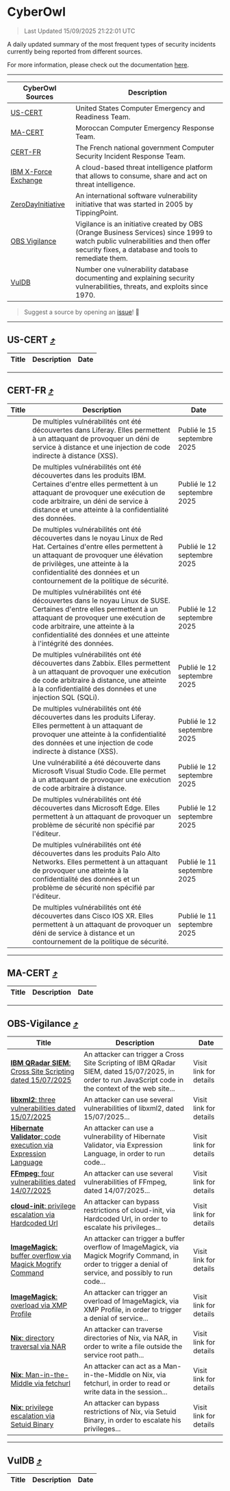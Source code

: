 
 <div id='top'></div>

# CyberOwl

 > Last Updated 15/09/2025 21:22:01 UTC
 
 A daily updated summary of the most frequent types of security incidents currently being reported from different sources.
 
 For more information, please check out the documentation [here](./docs/README.md).
 
 ---
 |CyberOwl Sources|Description|
 |---|---|
 |[US-CERT](#us-cert-arrow_heading_up)|United States Computer Emergency and Readiness Team.|
 |[MA-CERT](#ma-cert-arrow_heading_up)|Moroccan Computer Emergency Response Team.|
 |[CERT-FR](#cert-fr-arrow_heading_up)|The French national government Computer Security Incident Response Team.|
 |[IBM X-Force Exchange](#ibmcloud-arrow_heading_up)|A cloud-based threat intelligence platform that allows to consume, share and act on threat intelligence.|
 |[ZeroDayInitiative](#zerodayinitiative-arrow_heading_up)|An international software vulnerability initiative that was started in 2005 by TippingPoint.|
 |[OBS Vigilance](#obs-vigilance-arrow_heading_up)|Vigilance is an initiative created by OBS (Orange Business Services) since 1999 to watch public vulnerabilities and then offer security fixes, a database and tools to remediate them.|
 |[VulDB](#vuldb-arrow_heading_up)|Number one vulnerability database documenting and explaining security vulnerabilities, threats, and exploits since 1970.|
 
 > Suggest a source by opening an [issue](https://github.com/karimhabush/cyberowl/issues)! :raised_hands:
 ---

## US-CERT [:arrow_heading_up:](#cyberowl)

 |Title|Description|Date|
 |---|---|---|
 
 ---

## CERT-FR [:arrow_heading_up:](#cyberowl)

 |Title|Description|Date|
 |---|---|---|
 |[](https://www.cert.ssi.gouv.fr/avis/CERTFR-2025-AVI-0790/)|De multiples vulnérabilités ont été découvertes dans Liferay. Elles permettent à un attaquant de provoquer un déni de service à distance et une injection de code indirecte à distance (XSS).|Publié le 15 septembre 2025|
 |[](https://www.cert.ssi.gouv.fr/avis/CERTFR-2025-AVI-0789/)|De multiples vulnérabilités ont été découvertes dans les produits IBM. Certaines d'entre elles permettent à un attaquant de provoquer une exécution de code arbitraire, un déni de service à distance et une atteinte à la confidentialité des données.|Publié le 12 septembre 2025|
 |[](https://www.cert.ssi.gouv.fr/avis/CERTFR-2025-AVI-0788/)|De multiples vulnérabilités ont été découvertes dans le noyau Linux de Red Hat. Certaines d'entre elles permettent à un attaquant de provoquer une élévation de privilèges, une atteinte à la confidentialité des données et un contournement de la politique de sécurité.|Publié le 12 septembre 2025|
 |[](https://www.cert.ssi.gouv.fr/avis/CERTFR-2025-AVI-0787/)|De multiples vulnérabilités ont été découvertes dans le noyau Linux de SUSE. Certaines d'entre elles permettent à un attaquant de provoquer une exécution de code arbitraire, une atteinte à la confidentialité des données et une atteinte à l'intégrité des données.|Publié le 12 septembre 2025|
 |[](https://www.cert.ssi.gouv.fr/avis/CERTFR-2025-AVI-0786/)|De multiples vulnérabilités ont été découvertes dans Zabbix. Elles permettent à un attaquant de provoquer une exécution de code arbitraire à distance, une atteinte à la confidentialité des données et une injection SQL (SQLi).|Publié le 12 septembre 2025|
 |[](https://www.cert.ssi.gouv.fr/avis/CERTFR-2025-AVI-0785/)|De multiples vulnérabilités ont été découvertes dans les produits Liferay. Elles permettent à un attaquant de provoquer une atteinte à la confidentialité des données et une injection de code indirecte à distance (XSS).|Publié le 12 septembre 2025|
 |[](https://www.cert.ssi.gouv.fr/avis/CERTFR-2025-AVI-0784/)|Une vulnérabilité a été découverte dans Microsoft Visual Studio Code. Elle permet à un attaquant de provoquer une exécution de code arbitraire à distance.|Publié le 12 septembre 2025|
 |[](https://www.cert.ssi.gouv.fr/avis/CERTFR-2025-AVI-0783/)|De multiples vulnérabilités ont été découvertes dans Microsoft Edge. Elles permettent à un attaquant de provoquer un problème de sécurité non spécifié par l'éditeur.|Publié le 12 septembre 2025|
 |[](https://www.cert.ssi.gouv.fr/avis/CERTFR-2025-AVI-0782/)|De multiples vulnérabilités ont été découvertes dans les produits Palo Alto Networks. Elles permettent à un attaquant de provoquer une atteinte à la confidentialité des données et un problème de sécurité non spécifié par l'éditeur.|Publié le 11 septembre 2025|
 |[](https://www.cert.ssi.gouv.fr/avis/CERTFR-2025-AVI-0781/)|De multiples vulnérabilités ont été découvertes dans Cisco IOS XR. Elles permettent à un attaquant de provoquer un déni de service à distance et un contournement de la politique de sécurité.|Publié le 11 septembre 2025|
 
 ---

## MA-CERT [:arrow_heading_up:](#cyberowl)

 |Title|Description|Date|
 |---|---|---|
 
 ---

## OBS-Vigilance [:arrow_heading_up:](#cyberowl)

 |Title|Description|Date|
 |---|---|---|
 |[<a href="https://vigilance.fr/vulnerability/IBM-QRadar-SIEM-Cross-Site-Scripting-dated-15-07-2025-47715" class="noirorange"><b>IBM QRadar SIEM</b>: Cross Site Scripting dated 15/07/2025</a>](https://vigilance.fr/vulnerability/IBM-QRadar-SIEM-Cross-Site-Scripting-dated-15-07-2025-47715)|An attacker can trigger a Cross Site Scripting of IBM QRadar SIEM, dated 15/07/2025, in order to run JavaScript code in the context of the web site...|Visit link for details|
 |[<a href="https://vigilance.fr/vulnerability/libxml2-three-vulnerabilities-dated-15-07-2025-47714" class="noirorange"><b>libxml2</b>: three vulnerabilities dated 15/07/2025</a>](https://vigilance.fr/vulnerability/libxml2-three-vulnerabilities-dated-15-07-2025-47714)|An attacker can use several vulnerabilities of libxml2, dated 15/07/2025...|Visit link for details|
 |[<a href="https://vigilance.fr/vulnerability/Hibernate-Validator-code-execution-via-Expression-Language-47712" class="noirorange"><b>Hibernate Validator</b>: code execution via Expression Language</a>](https://vigilance.fr/vulnerability/Hibernate-Validator-code-execution-via-Expression-Language-47712)|An attacker can use a vulnerability of Hibernate Validator, via Expression Language, in order to run code...|Visit link for details|
 |[<a href="https://vigilance.fr/vulnerability/FFmpeg-four-vulnerabilities-dated-14-07-2025-47709" class="noirorange"><b>FFmpeg</b>: four vulnerabilities dated 14/07/2025</a>](https://vigilance.fr/vulnerability/FFmpeg-four-vulnerabilities-dated-14-07-2025-47709)|An attacker can use several vulnerabilities of FFmpeg, dated 14/07/2025...|Visit link for details|
 |[<a href="https://vigilance.fr/vulnerability/cloud-init-privilege-escalation-via-Hardcoded-Url-47707" class="noirorange"><b>cloud-init</b>: privilege escalation via Hardcoded Url</a>](https://vigilance.fr/vulnerability/cloud-init-privilege-escalation-via-Hardcoded-Url-47707)|An attacker can bypass restrictions of cloud-init, via Hardcoded Url, in order to escalate his privileges...|Visit link for details|
 |[<a href="https://vigilance.fr/vulnerability/ImageMagick-buffer-overflow-via-Magick-Mogrify-Command-47705" class="noirorange"><b>ImageMagick</b>: buffer overflow via Magick Mogrify Command</a>](https://vigilance.fr/vulnerability/ImageMagick-buffer-overflow-via-Magick-Mogrify-Command-47705)|An attacker can trigger a buffer overflow of ImageMagick, via Magick Mogrify Command, in order to trigger a denial of service, and possibly to run code...|Visit link for details|
 |[<a href="https://vigilance.fr/vulnerability/ImageMagick-overload-via-XMP-Profile-47703" class="noirorange"><b>ImageMagick</b>: overload via XMP Profile</a>](https://vigilance.fr/vulnerability/ImageMagick-overload-via-XMP-Profile-47703)|An attacker can trigger an overload of ImageMagick, via XMP Profile, in order to trigger a denial of service...|Visit link for details|
 |[<a href="https://vigilance.fr/vulnerability/Nix-directory-traversal-via-NAR-47702" class="noirorange"><b>Nix</b>: directory traversal via NAR</a>](https://vigilance.fr/vulnerability/Nix-directory-traversal-via-NAR-47702)|An attacker can traverse directories of Nix, via NAR, in order to write a file outside the service root path...|Visit link for details|
 |[<a href="https://vigilance.fr/vulnerability/Nix-Man-in-the-Middle-via-fetchurl-47701" class="noirorange"><b>Nix</b>: Man-in-the-Middle via fetchurl</a>](https://vigilance.fr/vulnerability/Nix-Man-in-the-Middle-via-fetchurl-47701)|An attacker can act as a Man-in-the-Middle on Nix, via fetchurl, in order to read or write data in the session...|Visit link for details|
 |[<a href="https://vigilance.fr/vulnerability/Nix-privilege-escalation-via-Setuid-Binary-47700" class="noirorange"><b>Nix</b>: privilege escalation via Setuid Binary</a>](https://vigilance.fr/vulnerability/Nix-privilege-escalation-via-Setuid-Binary-47700)|An attacker can bypass restrictions of Nix, via Setuid Binary, in order to escalate his privileges...|Visit link for details|
 
 ---

## VulDB [:arrow_heading_up:](#cyberowl)

 |Title|Description|Date|
 |---|---|---|
 